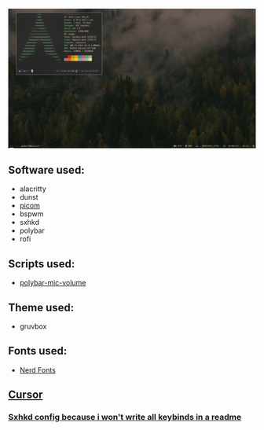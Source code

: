 ![cool image](/images/screenshot.png?raw=true "How it should look")

## Software used:
- alacritty
- dunst
- [picom](https://github.com/fdev31/picom)
- bspwm
- sxhkd
- polybar
- rofi

## Scripts used:
- [polybar-mic-volume](https://github.com/MarcDonald/polybar-mic-volume)

## Theme used:
- gruvbox

## Fonts used:
- [Nerd Fonts](https://www.nerdfonts.com/)

## [Cursor](https://github.com/sainnhe/capitaine-cursors)

### [Sxhkd config because i won't write all keybinds in a readme](/.config/sxhkd/sxhkdrc) 
